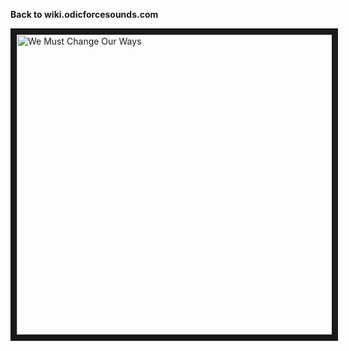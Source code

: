 **Back to wiki.odicforcesounds.com**

<a href="http://www.youtube.com/watch?feature=player_embedded&v=uGiz0QX1qr0
" target="_blank"><img src="https://raw.githubusercontent.com/odicforcesounds/odicforcesounds/master/backgrounds/Tribute.jpg" 
alt="We Must Change Our Ways" width="640" height="480" border="10" /></a>

#